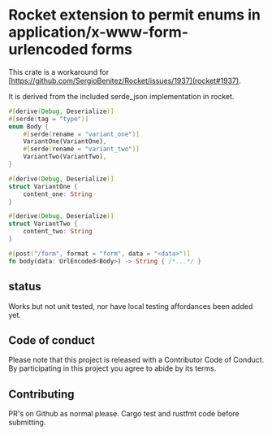 # Rocket extension to permit enums in application/x-www-form-urlencoded forms

This crate is a workaround for [https://github.com/SergioBenitez/Rocket/issues/1937](rocket#1937).

It is derived from the included serde_json implementation in rocket.

```rust
#[derive(Debug, Deserialize)]
#[serde(tag = "type")]
enum Body {
    #[serde(rename = "variant_one")]
    VariantOne(VariantOne),
    #[serde(rename = "variant_two")]
    VariantTwo(VariantTwo),
}

#[derive(Debug, Deserialize)]
struct VariantOne {
    content_one: String
}

#[derive(Debug, Deserialize)]
struct VariantTwo {
    content_two: String
}

#[post("/form", format = "form", data = "<data>")]
fn body(data: UrlEncoded<Body>) -> String { /*...*/ }
```

## status

Works but not unit tested, nor have local testing affordances been added yet.

## Code of conduct

Please note that this project is released with a Contributor Code of Conduct. By
participating in this project you agree to abide by its terms.

## Contributing

PR's on Github as normal please. Cargo test and rustfmt code before submitting. 